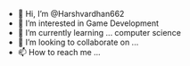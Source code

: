 - 👋 Hi, I’m @Harshvardhan662
- 👀 I’m interested in Game Development
- 🌱 I’m currently learning ... computer science
- 💞️ I’m looking to collaborate on ...
- 📫 How to reach me ...

<!---
Harshvardhan662/Harshvardhan662 is a ✨ special ✨ repository because its `README.md` (this file) appears on your GitHub profile.
You can click the Preview link to take a look at your changes.
--->
